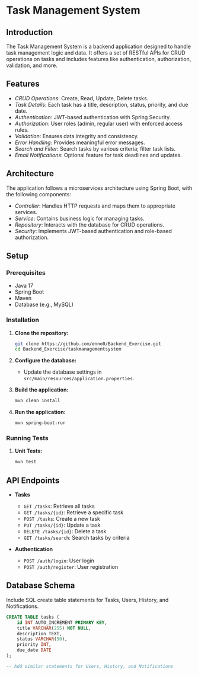 # Task Management System

## Introduction

The Task Management System is a backend application designed to handle task management logic and data. It offers a set of RESTful APIs for CRUD operations on tasks and includes features like authentication, authorization, validation, and more.

## Features

- *CRUD Operations*: Create, Read, Update, Delete tasks.
- *Task Details*: Each task has a title, description, status, priority, and due date.
- *Authentication*: JWT-based authentication with Spring Security.
- *Authorization*: User roles (admin, regular user) with enforced access rules.
- *Validation*: Ensures data integrity and consistency.
- *Error Handling*: Provides meaningful error messages.
- *Search and Filter*: Search tasks by various criteria; filter task lists.
- *Email Notifications*: Optional feature for task deadlines and updates.

## Architecture

The application follows a microservices architecture using Spring Boot, with the following components:

- *Controller*: Handles HTTP requests and maps them to appropriate services.
- *Service*: Contains business logic for managing tasks.
- *Repository*: Interacts with the database for CRUD operations.
- *Security*: Implements JWT-based authentication and role-based authorization.

## Setup

### Prerequisites

- Java 17
- Spring Boot
- Maven
- Database (e.g., MySQL)

### Installation

1. **Clone the repository:**
    ```sh
    git clone https://github.com/enno0/Backend_Exercise.git
    cd Backend_Exercise/taskmanagementsystem
    ```

2. **Configure the database:**
    - Update the database settings in `src/main/resources/application.properties`.

3. **Build the application:**
    ```sh
    mvn clean install
    ```

4. **Run the application:**
    ```sh
    mvn spring-boot:run
    ```

### Running Tests

1. **Unit Tests:**
    ```sh
    mvn test
    ```

## API Endpoints

- **Tasks**
  - `GET /tasks`: Retrieve all tasks
  - `GET /tasks/{id}`: Retrieve a specific task
  - `POST /tasks`: Create a new task
  - `PUT /tasks/{id}`: Update a task
  - `DELETE /tasks/{id}`: Delete a task
  - `GET /tasks/search`: Search tasks by criteria

- **Authentication**
  - `POST /auth/login`: User login
  - `POST /auth/register`: User registration

## Database Schema

Include SQL create table statements for Tasks, Users, History, and Notifications.

```sql
CREATE TABLE tasks (
    id INT AUTO_INCREMENT PRIMARY KEY,
    title VARCHAR(255) NOT NULL,
    description TEXT,
    status VARCHAR(50),
    priority INT,
    due_date DATE
);

-- Add similar statements for Users, History, and Notifications
